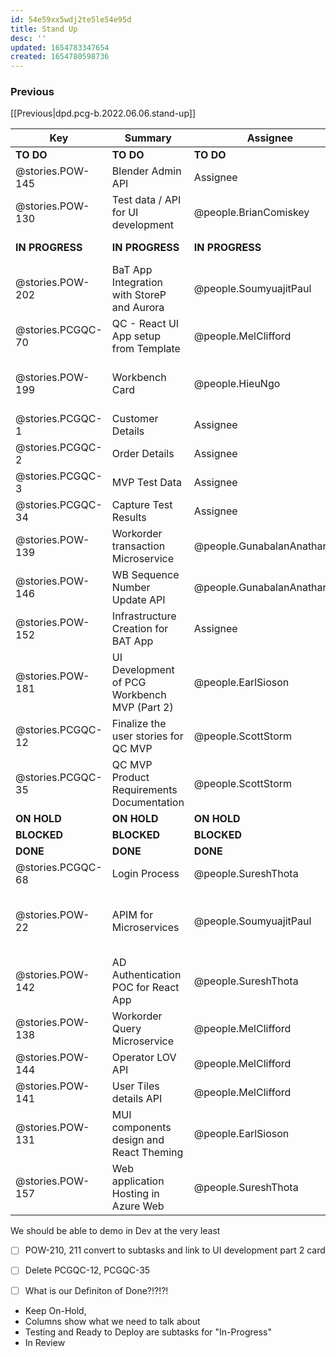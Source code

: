 ```yaml
---
id: 54e59xx5wdj2te5le54e95d
title: Stand Up
desc: ''
updated: 1654783347654
created: 1654780598736
---
```


### Previous

[[Previous|dpd.pcg-b.2022.06.06.stand-up]]

| Key               | Summary                                      | Assignee                     | Notes                                            | Components                         |
| ----------------- | -------------------------------------------- | ---------------------------- | ------------------------------------------------ | ---------------------------------- |
| **TO DO**         | **TO DO**                                    | **TO DO**                    | **TO DO**                                        | **TO DO**                          |
| @stories.POW-145  | Blender Admin API                            | Assignee                     |                                                  | Microservices and API              |
| @stories.POW-130  | Test data / API for UI development           | @people.BrianComiskey        |                                                  | Testing; UI Front End              |
| **IN PROGRESS**   | **IN PROGRESS**                              | **IN PROGRESS**              | **IN PROGRESS**                                  | **IN PROGRESS**                    |
| @stories.POW-202  | BaT App Integration with StoreP and Aurora   | @people.SoumyuajitPaul       |                                                  | Integration                        |
| @stories.PCGQC-70 | QC - React UI App setup from Template        | @people.MelClifford          |                                                  | UI Front End                       |
| @stories.POW-199  | Workbench Card                               | @people.HieuNgo              | should be unblocked by EoD today                 | UX                                 |
| @stories.PCGQC-1  | Customer Details                             | Assignee                     |                                                  |                                    |
| @stories.PCGQC-2  | Order Details                                | Assignee                     |                                                  |                                    |
| @stories.PCGQC-3  | MVP Test Data                                | Assignee                     |                                                  |                                    |
| @stories.PCGQC-34 | Capture Test Results                         | Assignee                     |                                                  | Microservices and API              |
| @stories.POW-139  | Workorder transaction Microservice           | @people.GunabalanAnatharajan | Needs to be redeployed                                                 | Microservices and API              |
| @stories.POW-146  | WB Sequence Number Update API                | @people.GunabalanAnatharajan |                                                  | Microservices and API              |
| @stories.POW-152  | Infrastructure Creation for BAT App          | Assignee                     |                                                  |                                    |
| @stories.POW-181  | UI Development of PCG Workbench MVP (Part 2) | @people.EarlSioson           |                                                  | UI Front End                       |
| @stories.PCGQC-12 | Finalize the user stories for QC MVP         | @people.ScottStorm           |                                                  |                                    |
| @stories.PCGQC-35 | QC MVP Product Requirements Documentation    | @people.ScottStorm           |                                                  |                                    |
| **ON HOLD**       | **ON HOLD**                                  | **ON HOLD**                  | **ON HOLD**                                      | **ON HOLD**                        |
| **BLOCKED**       | **BLOCKED**                                  | **BLOCKED**                  | **BLOCKED**                                      | **BLOCKED**                        |
| **DONE**          | **DONE**                                     | **DONE**                     | **DONE**                                         | **DONE**                           |
| @stories.PCGQC-68 | Login Process                                | @people.SureshThota          |                                                  |                                    |
| @stories.POW-22   | APIM for Microservices                       | @people.SoumyuajitPaul       | Paul spoke with Ram, there's a meeting tomorrow. | Microservices and API              |
| @stories.POW-142  | AD Authentication POC for React App          | @people.SureshThota          |                                                  | Microservices and API;UI Front End |
| @stories.POW-138  | Workorder Query Microservice                 | @people.MelClifford          | should be completed by EoD                       | Microservices and API              |
| @stories.POW-144  | Operator LOV API                             | @people.MelClifford          |                                                  | Microservices and API              |
| @stories.POW-141  | User Tiles details API                       | @people.MelClifford          |                                                  | Microservices and API              |
| @stories.POW-131  | MUI components design and React Theming      | @people.EarlSioson           |                                                  | UI Front End;UX                    |
| @stories.POW-157  | Web application Hosting in Azure Web         | @people.SureshThota          |                                                  |                                    |

We should be able to demo in Dev at the very least

- [ ] POW-210, 211 convert to subtasks and link to UI development part 2 card
- [ ] Delete PCGQC-12, PCGQC-35

- [ ] What is our Definiton of Done?!?!?!

- Keep On-Hold,
- Columns show what we need to talk about
- Testing and Ready to Deploy are subtasks for "In-Progress"
- In Review